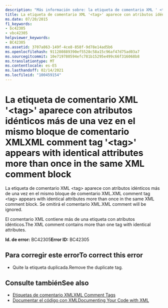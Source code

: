 ```yaml
---
description: "Más información sobre: la etiqueta de comentario XML ' <tag> ' aparece con atributos idénticos más de una vez en el mismo bloque de comentario XML"
title: La etiqueta de comentario XML '<tag>' aparece con atributos idénticos más de una vez en el mismo bloque de comentario XML
ms.date: 07/20/2015
f1_keywords:
- bc42305
- vbc42305
helpviewer_keywords:
- BC42305
ms.assetid: 3707a863-149f-4ce8-858f-9d78e14ad5b6
ms.openlocfilehash: 911280889390ef5528c58a15c96af47d75ad03a7
ms.sourcegitcommit: 10e719780594efc781b15295e499c66f316068b8
ms.translationtype: MT
ms.contentlocale: es-ES
ms.lasthandoff: 02/14/2021
ms.locfileid: "100459154"
---
```

# <a name="xml-comment-tag-tag-appears-with-identical-attributes-more-than-once-in-the-same-xml-comment-block"></a><span data-ttu-id="b234f-103">La etiqueta de comentario XML '\<tag>' aparece con atributos idénticos más de una vez en el mismo bloque de comentario XML</span><span class="sxs-lookup"><span data-stu-id="b234f-103">XML comment tag '\<tag>' appears with identical attributes more than once in the same XML comment block</span></span>

<span data-ttu-id="b234f-104">La etiqueta de comentario XML \<tag> aparece con atributos idénticos más de una vez en el mismo bloque de comentario XML.</span><span class="sxs-lookup"><span data-stu-id="b234f-104">XML comment tag \<tag> appears with identical attributes more than once in the same XML comment block.</span></span> <span data-ttu-id="b234f-105">Se omitirá el comentario XML.</span><span class="sxs-lookup"><span data-stu-id="b234f-105">XML comment will be ignored.</span></span>  
  
 <span data-ttu-id="b234f-106">El comentario XML contiene más de una etiqueta con atributos idénticos.</span><span class="sxs-lookup"><span data-stu-id="b234f-106">The XML comment contains more than one tag with identical attributes.</span></span>  
  
 <span data-ttu-id="b234f-107">**Id. de error:** BC42305</span><span class="sxs-lookup"><span data-stu-id="b234f-107">**Error ID:** BC42305</span></span>  
  
## <a name="to-correct-this-error"></a><span data-ttu-id="b234f-108">Para corregir este error</span><span class="sxs-lookup"><span data-stu-id="b234f-108">To correct this error</span></span>  
  
- <span data-ttu-id="b234f-109">Quite la etiqueta duplicada.</span><span class="sxs-lookup"><span data-stu-id="b234f-109">Remove the duplicate tag.</span></span>  
  
## <a name="see-also"></a><span data-ttu-id="b234f-110">Consulte también</span><span class="sxs-lookup"><span data-stu-id="b234f-110">See also</span></span>

- [<span data-ttu-id="b234f-111">Etiquetas de comentario XML</span><span class="sxs-lookup"><span data-stu-id="b234f-111">XML Comment Tags</span></span>](../language-reference/xmldoc/index.md)
- [<span data-ttu-id="b234f-112">Documentar el código con XML</span><span class="sxs-lookup"><span data-stu-id="b234f-112">Documenting Your Code with XML</span></span>](../programming-guide/program-structure/documenting-your-code-with-xml.md)

